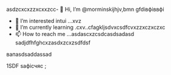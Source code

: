  asdzcxcxzzxcxxzcc- 👋 Hi, I’m @morminskijhjv,bmn gfdівфіввфі
- 👀 I’m interested intui ...xvz
- 🌱 I’m currently learning .cxv..cfagkljsdvxcsdfcvxzzxczxczxc
- 📫 How to reach me ...asdascxzcsdcasdsadasd
sadjdfhfghcxzasdxzcxzsdfdsf
<!---vxcasdfasdfkhjbasddgfhdgfhcxzxc
morminskij/morminskij is a ✨ specialxsa ✨ gbfrezpository becaughjfhsecaitsx `README.mdіфвіфвфівіф` (this file) appears on your GitHub profile.sdfdsfdsf
You can click the Preview link to take a look at your changes.смиfdgvcxcx
--->вапasdsaddassad
1SDF
saфісчяс
;
